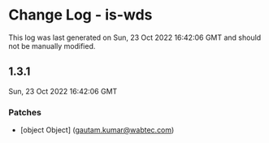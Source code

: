 # Change Log - is-wds

This log was last generated on Sun, 23 Oct 2022 16:42:06 GMT and should not be manually modified.

<!-- Start content -->

## 1.3.1

Sun, 23 Oct 2022 16:42:06 GMT

### Patches

- [object Object] (gautam.kumar@wabtec.com)

